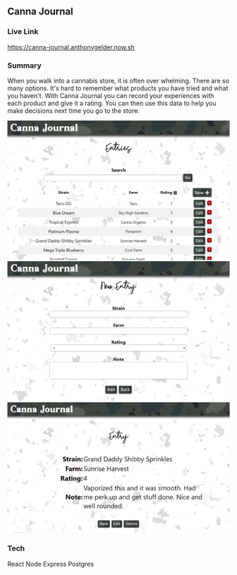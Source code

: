 ## Canna Journal

### Live Link
https://canna-journal.anthonygelder.now.sh

### Summary
When you walk into a cannabis store, it is often over whelming. There are so many options. It's hard to remember what products you have tried and what you haven't. With Canna Journal you can record your experiences with each product and give it a rating. You can then use this data to help you make decisions next time you go to the store.

![Home Screen](src/img/screenshot1.png)
![Add Screen](src/img/screenshot2.png)
![Detail Screen](src/img/screenshot3.png)

### Tech
React
Node
Express
Postgres